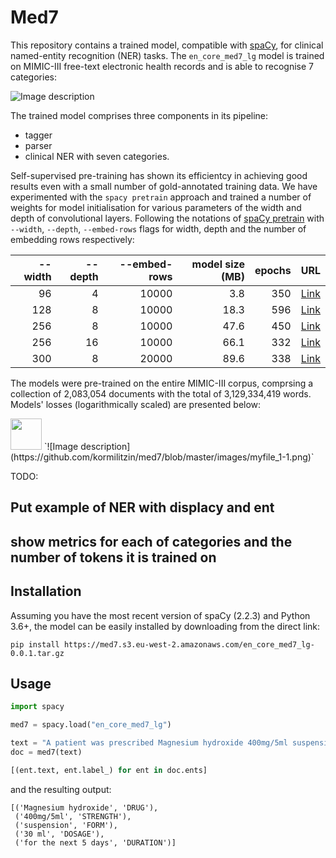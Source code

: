 # Med7

This repository contains a trained model, compatible with [spaCy](https://spacy.io), for clinical named-entity recognition (NER) tasks. The `en_core_med7_lg` model is trained on MIMIC-III free-text electronic health records and is able to recognise 7 categories:


![Image description](https://github.com/kormilitzin/med7/blob/master/images/Screenshot%202020-02-26%20at%2018.18.54.png)

The trained model comprises three components in its pipeline:
* tagger
* parser
* clinical NER with seven categories.

Self-supervised pre-training has shown its efficientcy in achieving good results even with a small number of gold-annotated training data. We have experimented with the `spacy pretrain` approach and trained a number of weights for model initialisation for various parameters of the width and depth of convolutional layers. Following the notations of [spaCy pretrain](https://spacy.io/api/cli#pretrain) with `--width`, `--depth`, `--embed-rows` flags for width, depth and the number of embedding rows respectively:

| --width  | --depth | --embed-rows    |model size (MB) | epochs | URL      |
| --------:| -------:| -------------:  |--------------: |------: |-----:    |
| 96       |      4  |   10000         |      3.8       |    350 | [Link](https://med7.s3.eu-west-2.amazonaws.com/t2v/model_096_04_350.bin) |
| 128      |      8  |   10000         |      18.3      |    596 | [Link](https://med7.s3.eu-west-2.amazonaws.com/t2v/model_128_08_596.bin) |
| 256      |      8  |   10000         |      47.6      |    450 | [Link](https://med7.s3.eu-west-2.amazonaws.com/t2v/model_256_08_450.bin) |
| 256      |      16  |   10000         |     66.1      |    332 | [Link](https://med7.s3.eu-west-2.amazonaws.com/t2v/model_256_16_332.bin) |
| 300      |      8  |    20000       |       89.6      |    338 | [Link](https://med7.s3.eu-west-2.amazonaws.com/t2v/model_300_08_338.bin) |

The models were pre-trained on the entire MIMIC-III corpus, comprsing a collection of 2,083,054 documents with the total of 3,129,334,419 words. Models' losses (logarithmically scaled) are presented below:


<img src="https://github.com/kormilitzin/med7/blob/master/images/myfile_1-1.png" width="50">
`![Image description](https://github.com/kormilitzin/med7/blob/master/images/myfile_1-1.png)`



TODO:
## Put example of NER with displacy and ent

## show metrics for each of categories and the number of tokens it is trained on

## Installation

Assuming you have the most recent version of spaCy (2.2.3) and Python 3.6+, the model can be easily installed by downloading from the direct link:

`pip install https://med7.s3.eu-west-2.amazonaws.com/en_core_med7_lg-0.0.1.tar.gz`


## Usage

```python
import spacy

med7 = spacy.load("en_core_med7_lg")

text = "A patient was prescribed Magnesium hydroxide 400mg/5ml suspension, Sig: 30 ml for the next 5 days."
doc = med7(text)

[(ent.text, ent.label_) for ent in doc.ents]
```

and the resulting output:

```
[('Magnesium hydroxide', 'DRUG'),
 ('400mg/5ml', 'STRENGTH'),
 ('suspension', 'FORM'),
 ('30 ml', 'DOSAGE'),
 ('for the next 5 days', 'DURATION')]
```


